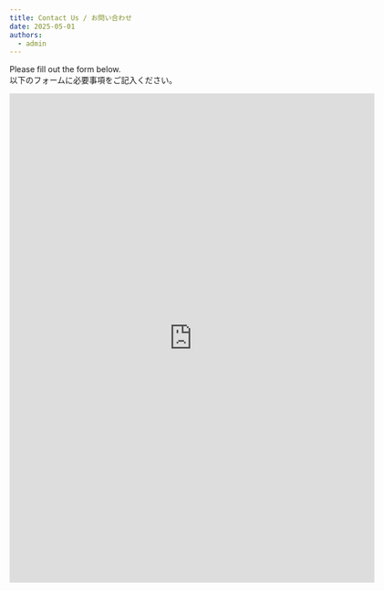 ```yaml
---
title: Contact Us / お問い合わせ
date: 2025-05-01
authors:
  - admin
---
```


Please fill out the form below.  
以下のフォームに必要事項をご記入ください。

<iframe src="https://docs.google.com/forms/d/e/1FAIpQLSfZzl6MoBPzs1lMJXCGu1kTf_KI0Myn5JeyZ7CS3q206R9YZw/viewform?embedded=true" width="640" height="857" frameborder="0" marginheight="0" marginwidth="0">読み込んでいます…</iframe>

